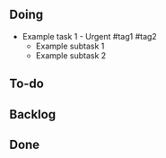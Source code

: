 ## **Doing**

- Example task 1 - Urgent #tag1 #tag2
  - Example subtask 1
  - Example subtask 2

## **To-do**



## **Backlog**



## **Done**


